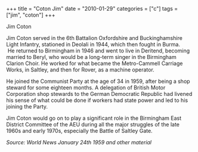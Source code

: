 +++
title = "Coton Jim"
date = "2010-01-29"
categories = ["c"]
tags = ["jim", "coton"]
+++

Jim Coton

Jim Coton served in the 6th Battalion Oxfordshire and Buckinghamshire Light Infantry, stationed in Deolali in 1944, which then fought in Burma.  He returned to Birmingham in 1946 and went to live in Deritend, becoming married to Beryl, who would be a long-term singer in the Birmingham Clarion Choir. He worked for what became the Metro-Cammell Carriage Works, in Saltley, and then for Rover, as a machine operator.

He joined the Communist Party at the age of 34 in 1959, after being a shop steward for some eighteen months. A delegation of British Motor Corporation shop stewards to the German Democratic Republic had livened his sense of what could be done if workers had state power and led to his joining the Party.

Jim Coton would go on to play a significant role in the Birmingham East District Committee of the AEU during all the major struggles of the late 1960s and early 1970s, especially the Battle of Saltley Gate. 

_Source: World News_ _January 24th 1959 and other material_

